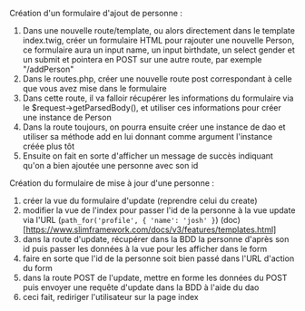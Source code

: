 Création d'un formulaire d'ajout de personne :
1. Dans une nouvelle route/template, ou alors directement dans le template index.twig, créer un formulaire HTML pour rajouter une nouvelle Person, ce formulaire aura un input name, un input birthdate, un select gender et un submit et pointera en POST sur une autre route, par exemple "/addPerson"
2. Dans le routes.php, créer une nouvelle route post correspondant à celle que vous avez mise dans le formulaire
3. Dans cette route, il va falloir récupérer les informations du formulaire via le $request->getParsedBody(), et utiliser ces informations pour créer une instance de Person
4. Dans la route toujours, on pourra ensuite créer une instance de dao et utiliser sa méthode add en lui donnant comme argument l'instance créée plus tôt
5. Ensuite on fait en sorte d'afficher un message de succès indiquant qu'on a bien ajoutée une personne avec son id

Création du formulaire de mise à jour d'une personne :
1. créer la vue du formulaire d'update (reprendre celui du create)
2. modifier la vue de l'index pour passer l'id de la personne à la vue update via l'URL (`path_for('profile', { 'name': 'josh' }`) (doc)[https://www.slimframework.com/docs/v3/features/templates.html]
3. dans la route d'update, récupérer dans la BDD la personne d'après son id puis passer les données à la vue pour les afficher dans le form
4. faire en sorte que l'id de la personne soit bien passé dans l'URL d'action du form
5. dans la route POST de l'update, mettre en forme les données du POST puis envoyer une requête d'update dans la BDD à l'aide du dao
6. ceci fait, rediriger l'utilisateur sur la page index
